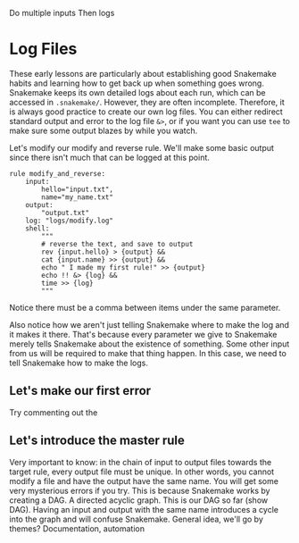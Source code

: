 Do multiple inputs
Then logs

# Log Files

These early lessons are particularly about establishing good Snakemake habits
and learning how to get back up when something goes wrong. Snakemake keeps
its own detailed logs about each run, which can be accessed in `.snakemake/`. 
However, they are often incomplete. Therefore, it is always good practice to
create our own log files. You can either redirect standard output and error to the 
log file `&>`, or if you want you can use `tee` to make sure some output blazes by while
you watch.

Let's modify our modify and reverse rule. We'll make some basic output
since there isn't much that can be logged at this point.

```snakemake
rule modify_and_reverse:
    input:
        hello="input.txt",
        name="my_name.txt"
    output:
        "output.txt"
    log: "logs/modify.log"
    shell:
        """
        # reverse the text, and save to output
        rev {input.hello} > {output} &&
        cat {input.name} >> {output} &&
        echo " I made my first rule!" >> {output}
        echo !! &> {log} &&
        time >> {log}
        """
```        
Notice there must be a comma between items under the same parameter.

Also notice how we aren't just telling Snakemake where to make the log and it makes it there.
That's because every parameter we give to Snakemake merely tells Snakemake about the existence of something.
Some other input from us will be required to
make that thing happen. In this case, we need to tell Snakemake how to make the logs.

## Let's make our first error

Try commenting out the 



## Let's introduce the master rule

Very important to know: in the chain of input to output files towards 
the target rule, every output file must be unique. In other words, you 
cannot modify a file and have the output have the same name. You will get
some very mysterious errors if you try. This is because Snakemake works
by creating a DAG. A directed acyclic graph. This is our DAG so far (show DAG).
Having an input and output with the same name introduces a cycle into the graph and
will confuse Snakemake.
  General idea, we'll go by themes?
Documentation, automation 

  
